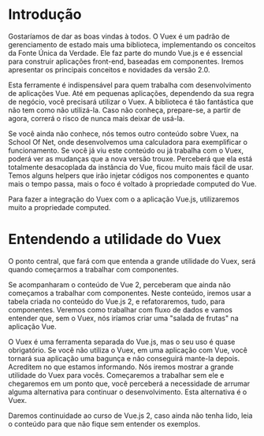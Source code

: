 # Introdução

Gostaríamos de dar as boas vindas à todos.
O Vuex é um padrão de gerenciamento de estado mais uma biblioteca, implementando os conceitos da Fonte Única da Verdade. 
Ele faz parte do mundo Vue.js e é essencial para construir aplicações front-end, baseadas em componentes. 
Iremos apresentar os principais conceitos e novidades da versão 2.0.

Esta ferramente é indispensável para quem trabalha com desenvolvimento de aplicações Vue. 
Até em pequenas aplicações, dependendo da sua regra de negócio, você precisará utilizar o Vuex. 
A biblioteca é tão fantástica que não tem como não utilizá-la. 
Caso não conheça, prepare-se, a partir de agora, correrá o risco de nunca mais deixar de usá-la.

Se você ainda não conhece, nós temos outro conteúdo sobre Vuex, na School Of Net, onde desenvolvemos uma calculadora para exemplificar o funcionamento. 
Se você já viu este conteúdo ou já trabalha com o Vuex, poderá ver as mudanças que a nova versão trouxe. 
Perceberá que ela está totalmente desacoplada da instância do Vue, ficou muito mais fácil de usar. Temos alguns helpers que irão injetar códigos nos componentes e quanto mais o tempo passa, mais o foco é voltado à propriedade computed do Vue.

Para fazer a integração do Vuex com o a aplicação Vue.js, utilizaremos muito a propriedade computed.

# Entendendo a utilidade do Vuex

O ponto central, que fará com que entenda a grande utilidade do Vuex, será quando começarmos a trabalhar com componentes.

Se acompanharam o conteúdo de Vue 2, perceberam que ainda não começamos a trabalhar com componentes. 
Neste conteúdo, iremos usar a tabela criada no conteúdo do Vue.js 2, e refatoraremos, tudo, para componentes. 
Veremos como trabalhar com fluxo de dados e vamos entender que, sem o Vuex, nós iríamos criar uma "salada de frutas" na aplicação Vue.

O Vuex é uma ferramenta separada do Vue.js, mas o seu uso é quase obrigatório. 
Se você não utiliza o Vuex, em uma aplicação com Vue, você tornará sua aplicação uma bagunça e não conseguirá mante-la depois. 
Acreditem no que estamos informando. Nós iremos mostrar a grande utilidade do Vuex para vocês. 
Começaremos a trabalhar sem ele e chegaremos em um ponto que, você perceberá a necessidade de arrumar alguma alternativa para continuar o desenvolvimento. Esta alternativa é o Vuex.

Daremos continuidade ao curso de Vue.js 2, caso ainda não tenha lido, leia o conteúdo para que não fique sem entender os exemplos.